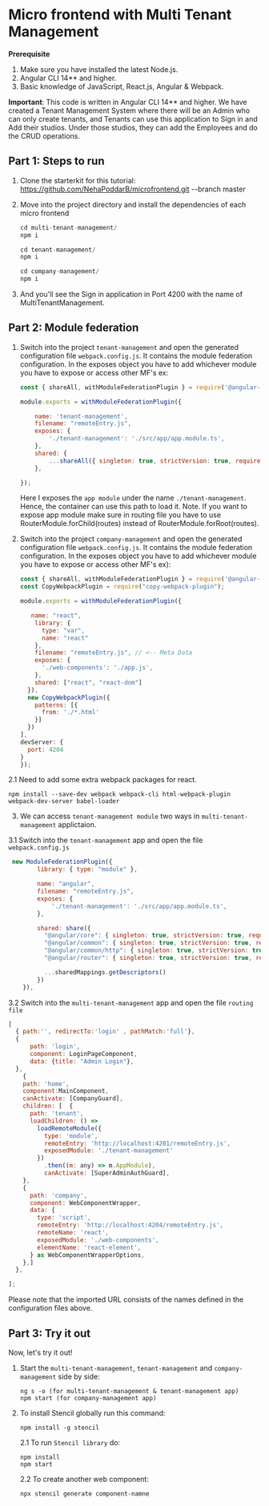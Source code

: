 # Micro frontend with Multi Tenant Management

**Prerequisite**
1. Make sure you have installed the latest Node.js.
2. Angular CLI 14** and higher.
3. Basic knowledge of JavaScript, React.js, Angular & Webpack.

**Important**: This code is written in Angular CLI 14** and higher. We have created a Tenant Management System where there will be an Admin who can only create tenants, and Tenants can use this application to Sign in and Add their studios. Under those studios, they can add the Employees and do the CRUD operations.

## Part 1: Steps to run

1. Clone the starterkit for this tutorial:
   https://github.com/NehaPoddarB/microfrontend.git --branch master

2. Move into the project directory and install the dependencies of each micro frontend 

    ```javascript
    cd multi-tenant-management/
    npm i

    cd tenant-management/
    npm i

    cd company-management/
    npm i
    ```

3. And you'll see the Sign in application in Port 4200 with the name of MultiTenantManagement.



## Part 2: Module federation

1. Switch into the project ``tenant-management`` and open the generated configuration file ``webpack.config.js``. It contains the module federation configuration. In the exposes object you have to add whichever module you have to expose or access other MF's ex:

    ```javascript
    const { shareAll, withModuleFederationPlugin } = require('@angular-architects/module-federation/webpack');

    module.exports = withModuleFederationPlugin({

        name: 'tenant-management',
        filename: "remoteEntry.js",
        exposes: {
            './tenant-management': './src/app/app.module.ts',
        },
        shared: {
            ...shareAll({ singleton: true, strictVersion: true, requiredVersion: 'auto' }),
        },

    });
    ```

    Here I  exposes the ``app module`` under the name ``./tenant-management``. Hence, the container can use this path to load it.
    Note. If you want to expose app module make sure in routing file you have to use RouterModule.forChild(routes) instead of   RouterModule.forRoot(routes).


2. Switch into the project ``company-management`` and open the generated configuration file ``webpack.config.js``. It contains the module federation configuration. In the exposes object you have to add whichever module you have to expose or access other MF's ex):

    ```javascript
    const { shareAll, withModuleFederationPlugin } = require('@angular-architects/module-federation/webpack');
    const CopyWebpackPlugin = require("copy-webpack-plugin");

    module.exports = withModuleFederationPlugin({

       name: "react",
        library: {
          type: "var",
          name: "react"
        },
        filename: "remoteEntry.js", // <-- Meta Data
        exposes: {
          './web-components': './app.js',
        },
        shared: ["react", "react-dom"]
      }),
      new CopyWebpackPlugin({
        patterns: [{
          from: './*.html'
        }]
      })
    ],
    devServer: {
      port: 4204
    }
    });
    ```
2.1 Need to add some extra webpack packages for react.
```
npm install --save-dev webpack webpack-cli html-webpack-plugin webpack-dev-server babel-loader

```
    


3. We can access ``tenant-management module`` two ways in ``multi-tenant-management`` applictaion.

  
3.1 Switch into the ``tenant-management`` app and open the file ``webpack.config.js``

```javascript
 new ModuleFederationPlugin({
        library: { type: "module" },

        name: "angular",
        filename: "remoteEntry.js",
        exposes: {
            './tenant-management': './src/app/app.module.ts',
        },

        shared: share({
          "@angular/core": { singleton: true, strictVersion: true, requiredVersion: 'auto' },
          "@angular/common": { singleton: true, strictVersion: true, requiredVersion: 'auto' },
          "@angular/common/http": { singleton: true, strictVersion: true, requiredVersion: 'auto' },
          "@angular/router": { singleton: true, strictVersion: true, requiredVersion: 'auto' },

          ...sharedMappings.getDescriptors()
        })
    }),
```


3.2 Switch into the ``multi-tenant-management`` app and open the file ``routing file``

```javascript
[
  { path:'', redirectTo:'login' , pathMatch:'full'},
  {
      path: 'login',
      component: LoginPageComponent,
      data: {title: "Admin Login"},
  },
    {
    path: 'home',
    component:MainComponent,
    canActivate: [CompanyGuard],
    children: [  {
      path: 'tenant',
      loadChildren: () =>
        loadRemoteModule({
          type: 'module',
          remoteEntry: 'http://localhost:4201/remoteEntry.js',
          exposedModule: './tenant-management'
        })
          .then((m: any) => m.AppModule),
          canActivate: [SuperAdminAuthGuard],
    },
    {
      path: 'company',
      component: WebComponentWrapper,
      data: {
        type: 'script',
        remoteEntry: 'http://localhost:4204/remoteEntry.js',
        remoteName: 'react',
        exposedModule: './web-components',
        elementName: 'react-element',
      } as WebComponentWrapperOptions,
    },]
  },

];
```

Please note that the imported URL consists of the names defined in the configuration files above.
  

## Part 3: Try it out

Now, let's try it out!

1. Start the ``multi-tenant-management``,  ``tenant-management`` and ``company-management`` side by side:

    ```
    ng s -o (for multi-tenant-management & tenant-management app)
    npm start (for company-management app)
    ```

2. To install Stencil globally run this command:
   ```
   npm install -g stencil
   ```
   
   2.1  To run ``Stencil library`` do:
   ```
   npm install
   npm start
   ```

   2.2 To create another web component:

   ```
   npx stencil generate component-namne
   ```
